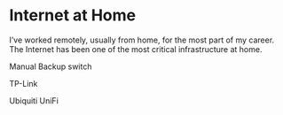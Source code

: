 # Internet at Home

I’ve worked remotely, usually from home, for the most part of my career. The Internet has been one of the most critical infrastructure at home.

Manual Backup switch

TP-Link

Ubiquiti UniFi